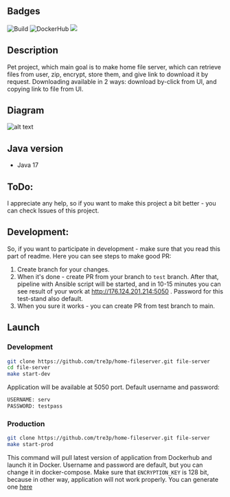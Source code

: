 ## Badges

![Build](https://github.com/tre3p/home-fileserver/actions/workflows/build.yml/badge.svg)
![DockerHub](https://github.com/tre3p/home-fileserver/actions/workflows/dockerhub.yml/badge.svg)
<a href="https://codeclimate.com/github/tre3p/home-fileserver/maintainability"><img src="https://api.codeclimate.com/v1/badges/d1d0ffd23c3814c5a71a/maintainability" /></a>

## Description

Pet project, which main goal is to make home file server, which can retrieve files from user, zip, encrypt, store them, and give link to download it by request. Downloading available in 2 ways: download by-click from UI, and copying link to file from UI.

## Diagram

![alt text](https://github.com/tre3p/home-fileserver/blob/main/diagram.png?raw=true)

## Java version

* Java 17

## ToDo:

I appreciate any help, so if you want to make this project a bit better - you can check Issues of this project.

## Development:

So, if you want to participate in development - make sure that you read this part of readme. Here you can see steps to make good PR:
1. Create branch for your changes.
2. When it's done - create PR from your branch to `test` branch. After that, pipeline with Ansible script will be started, and in 10-15 minutes you can see result of your work at http://176.124.201.214:5050 . Password for this test-stand also default.
3. When you sure it works - you can create PR from test branch to main.

## Launch

### Development

```sh
git clone https://github.com/tre3p/home-fileserver.git file-server
cd file-server
make start-dev
```

Application will be available at 5050 port. Default username and password:

```sh
USERNAME: serv
PASSWORD: testpass
```

### Production

```sh
git clone https://github.com/tre3p/home-fileserver.git file-server
make start-prod
```

This command will pull latest version of application from Dockerhub and launch it in Docker. Username and password are default, but you can change it in docker-compose. Make sure that `ENCRYPTION_KEY` is 128 bit, because in other way, application will not work properly. You can generate one [here](https://www.allkeysgenerator.com/Random/Security-Encryption-Key-Generator.aspx)
